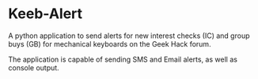 # Keeb-Alert
A python application to send alerts for new interest checks (IC) and group buys (GB) for mechanical keyboards on the Geek Hack forum.

The application is capable of sending SMS and Email alerts, as well as console output.

